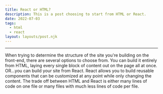 ```yaml
---
title: React or HTML?
description: This is a post choosing to start from HTML or React.
date: 2022-07-03
tags:
  - html
  - react
layout: layouts/post.njk
---
```


---

When trying to determine the structure of the site you're building on the front-end, there are several options to choose from. You can build it entirely from HTML, laying every single block of content out on the page all at once. OR...you can build your site from React. React allows you to build reusable components that can be customized at any point while only changing the content. The trade off between HTML and React is either many lines of code on one file or many files with much less lines of code per file.
